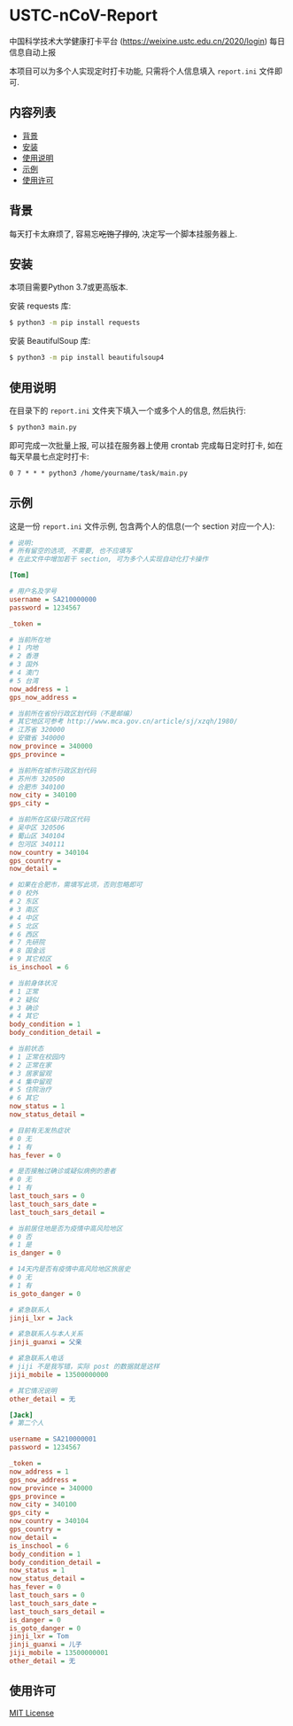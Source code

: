 # USTC-nCoV-Report
中国科学技术大学健康打卡平台 (<https://weixine.ustc.edu.cn/2020/login>) 每日信息自动上报

本项目可以为多个人实现定时打卡功能, 只需将个人信息填入 `report.ini` 文件即可.

## 内容列表

- [背景](#背景)
- [安装](#安装)
- [使用说明](#使用说明)
- [示例](#示例)
- [使用许可](#使用许可)

## 背景

每天打卡太麻烦了, 容易忘~~吃饱了撑的~~, 决定写一个脚本挂服务器上.

## 安装

本项目需要Python 3.7或更高版本.

安装 requests 库:

```sh
$ python3 -m pip install requests
```

安装 BeautifulSoup 库:

```sh
$ python3 -m pip install beautifulsoup4
```

## 使用说明

在目录下的 `report.ini` 文件夹下填入一个或多个人的信息, 然后执行:

```sh
$ python3 main.py
```

即可完成一次批量上报, 可以挂在服务器上使用 crontab 完成每日定时打卡, 如在每天早晨七点定时打卡:

```txt
0 7 * * * python3 /home/yourname/task/main.py
```

## 示例

这是一份 `report.ini` 文件示例, 包含两个人的信息(一个 section 对应一个人):

```ini
# 说明:
# 所有留空的选项, 不需要, 也不应填写
# 在此文件中增加若干 section, 可为多个人实现自动化打卡操作

[Tom]

# 用户名及学号
username = SA210000000
password = 1234567

_token = 

# 当前所在地
# 1 内地
# 2 香港
# 3 国外
# 4 澳门
# 5 台湾
now_address = 1
gps_now_address = 

# 当前所在省份行政区划代码（不是邮编）
# 其它地区可参考 http://www.mca.gov.cn/article/sj/xzqh/1980/
# 江苏省 320000
# 安徽省 340000
now_province = 340000
gps_province = 

# 当前所在城市行政区划代码
# 苏州市 320500
# 合肥市 340100
now_city = 340100
gps_city = 

# 当前所在区级行政区代码
# 吴中区 320506
# 蜀山区 340104
# 包河区 340111
now_country = 340104
gps_country = 
now_detail = 

# 如果在合肥市，需填写此项，否则忽略即可
# 0 校外
# 2 东区
# 3 南区
# 4 中区
# 5 北区
# 6 西区
# 7 先研院
# 8 国金远
# 9 其它校区
is_inschool = 6

# 当前身体状况
# 1 正常
# 2 疑似
# 3 确诊
# 4 其它
body_condition = 1
body_condition_detail = 

# 当前状态
# 1 正常在校园内
# 2 正常在家
# 3 居家留观     
# 4 集中留观
# 5 住院治疗
# 6 其它
now_status = 1
now_status_detail = 

# 目前有无发热症状
# 0 无
# 1 有
has_fever = 0

# 是否接触过确诊或疑似病例的患者
# 0 无
# 1 有
last_touch_sars = 0
last_touch_sars_date = 
last_touch_sars_detail = 

# 当前居住地是否为疫情中高风险地区
# 0 否
# 1 是
is_danger = 0

# 14天内是否有疫情中高风险地区旅居史
# 0 无
# 1 有
is_goto_danger = 0

# 紧急联系人
jinji_lxr = Jack

# 紧急联系人与本人关系
jinji_guanxi = 父亲

# 紧急联系人电话
# jiji 不是我写错，实际 post 的数据就是这样
jiji_mobile = 13500000000

# 其它情况说明
other_detail = 无

[Jack]
# 第二个人

username = SA210000001
password = 1234567

_token = 
now_address = 1
gps_now_address = 
now_province = 340000
gps_province = 
now_city = 340100
gps_city = 
now_country = 340104
gps_country = 
now_detail = 
is_inschool = 6
body_condition = 1
body_condition_detail = 
now_status = 1
now_status_detail = 
has_fever = 0
last_touch_sars = 0
last_touch_sars_date = 
last_touch_sars_detail = 
is_danger = 0
is_goto_danger = 0
jinji_lxr = Tom
jinji_guanxi = 儿子
jiji_mobile = 13500000001
other_detail = 无
```

## 使用许可

[MIT License](LICENSE)
